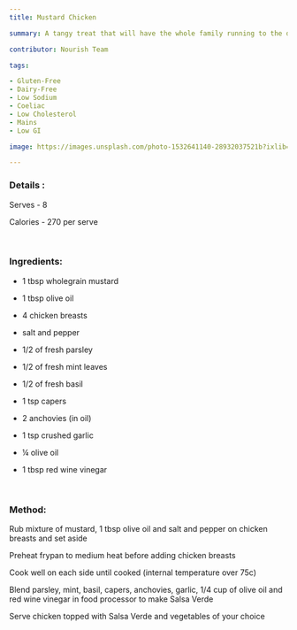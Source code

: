 ```yaml
---
title: Mustard Chicken

summary: A tangy treat that will have the whole family running to the dinner table.

contributor: Nourish Team

tags:

- Gluten-Free
- Dairy-Free
- Low Sodium
- Coeliac
- Low Cholesterol
- Mains
- Low GI

image: https://images.unsplash.com/photo-1532641140-28932037521b?ixlib=rb-4.0.3&ixid=MnwxMjA3fDB8MHxwaG90by1wYWdlfHx8fGVufDB8fHx8&auto=format&fit=crop&w=1170&q=80

---
```


### Details :

Serves - 8

Calories - 270 per serve

<br>

### Ingredients:

* 1 tbsp wholegrain mustard

* 1 tbsp olive oil

* 4 chicken breasts

* salt and pepper

* 1/2 of fresh parsley

* 1/2 of fresh mint leaves

* 1/2 of fresh basil

* 1 tsp capers

* 2 anchovies (in oil)

* 1 tsp crushed garlic

* ¼ olive oil

* 1 tbsp red wine vinegar

<br>

### Method:

Rub mixture of mustard, 1 tbsp olive oil and salt and pepper on chicken breasts and set aside

Preheat frypan to medium heat before adding chicken breasts

Cook well on each side until cooked (internal temperature over 75c)

Blend parsley, mint, basil, capers, anchovies, garlic, 1/4 cup of olive oil and red wine vinegar in food processor to make Salsa Verde

Serve chicken topped with Salsa Verde and vegetables of your choice